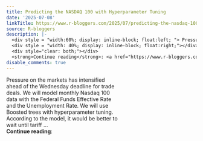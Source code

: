 ```yaml
---
title: Predicting the NASDAQ 100 with Hyperparameter Tuning
date: '2025-07-08'
linkTitle: https://www.r-bloggers.com/2025/07/predicting-the-nasdaq-100-with-hyperparameter-tuning/
source: R-bloggers
description: |-
  <div style = "width:60%; display: inline-block; float:left; "> Pressure on the markets has intensified ahead of the Wednesday deadline for trade deals. We will model monthly Nasdaq 100 data with the Federal Funds Effective Rate and the Unemployment Rate. We will use Boosted trees with hyperparameter tuning. According to the model, it would be better to wait until tariff ...</div>
  <div style = "width: 40%; display: inline-block; float:right;"></div>
  <div style="clear: both;"></div>
  <strong>Continue reading</strong>: <a href="https://www.r-bloggers.com/2025/07/predicting-the-nasdaq-100-with-hyperp ...
disable_comments: true
---
```

<div style = "width:60%; display: inline-block; float:left; "> Pressure on the markets has intensified ahead of the Wednesday deadline for trade deals. We will model monthly Nasdaq 100 data with the Federal Funds Effective Rate and the Unemployment Rate. We will use Boosted trees with hyperparameter tuning. According to the model, it would be better to wait until tariff ...</div>
<div style = "width: 40%; display: inline-block; float:right;"></div>
<div style="clear: both;"></div>
<strong>Continue reading</strong>: <a href="https://www.r-bloggers.com/2025/07/predicting-the-nasdaq-100-with-hyperp ...